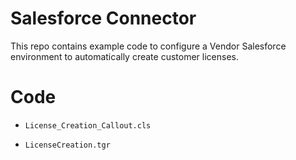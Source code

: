 # Salesforce Connector

This repo contains example code to configure a Vendor Salesforce environment to automatically create customer licenses.

# Code

* `License_Creation_Callout.cls`

* `LicenseCreation.tgr`